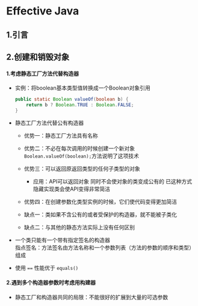 # Effective Java

## 1.引言


## 2.创建和销毁对象

#### 1.考虑静态工厂方法代替构造器

* 实例：将boolean基本类型值转换成一个Boolean对象引用

	```java
	public static Boolean valueOf(boolean b) {
		return b ? Boolean.TRUE : Boolean.FALSE;
	}

	```

* 静态工厂方法代替公有构造器  
	* 优势一：静态工厂方法具有名称 
	  
	* 优势二：不必在每次调用的时候创建一个新对象 `Boolean.valueOf(boolean);`方法说明了这项技术  
	
	* 优势三：可以返回原返回类型的任何子类型的对象    
	  * 应用：API可以返回对象 同时不会使对象的类变成公有的 已这种方式隐藏实现类会使API变得非常简洁
	 
	* 优势四：在创建参数化类型实例的时候，它们使代码变得更加简洁
	* 缺点一：类如果不含公有的或者受保护的构造器，就不能被子类化
	* 缺点二：与其他的静态方法实际上没有任何区别
	
	
* 一个类只能有一个带有指定签名的构造器  
	指点签名：方法签名由方法名称和一个参数列表（方法的参数的顺序和类型）组成
	
 
* 使用 `==` 性能优于 `equals()`

#### 2.遇到多个构造器参数时考虑用构建器

* 静态工厂和构造器共同的局限：不能很好的扩展到大量的可选参数

